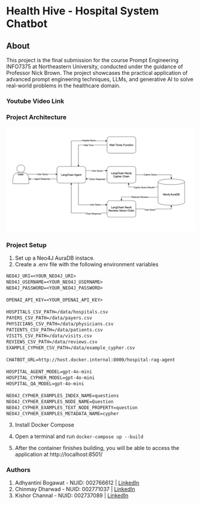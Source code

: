 

# Health Hive - Hospital System Chatbot

## About
This project is the final submission for the course Prompt Engineering INFO7375 at Northeastern University, conducted under the guidance of Professor Nick Brown. The project showcases the practical application of advanced prompt engineering techniques, LLMs, and generative AI to solve real-world problems in the healthcare domain.

### Youtube Video Link

### Project Architecture
 ![Architecture](https://github.com/ChannalKishor/Prompt-Engineering-FInal---Hospital-System-Chatbot/blob/main/Project_Architecture.png)

### Project Setup
1. Set up a Neo4J AuraDB instace. 
2. Create a .env file with the following environment variables

```
NEO4J_URI=<YOUR_NEO4J_URI>
NEO4J_USERNAME=<YOUR_NEO4J_USERNAME>
NEO4J_PASSWORD=<YOUR_NEO4J_PASSWORD>

OPENAI_API_KEY=<YOUR_OPENAI_API_KEY>

HOSPITALS_CSV_PATH=/data/hospitals.csv
PAYERS_CSV_PATH=/data/payers.csv
PHYSICIANS_CSV_PATH=/data/physicians.csv
PATIENTS_CSV_PATH=/data/patients.csv
VISITS_CSV_PATH=/data/visits.csv
REVIEWS_CSV_PATH=/data/reviews.csv
EXAMPLE_CYPHER_CSV_PATH=/data/example_cypher.csv

CHATBOT_URL=http://host.docker.internal:8000/hospital-rag-agent

HOSPITAL_AGENT_MODEL=gpt-4o-mini
HOSPITAL_CYPHER_MODEL=gpt-4o-mini
HOSPITAL_QA_MODEL=gpt-4o-mini

NEO4J_CYPHER_EXAMPLES_INDEX_NAME=questions
NEO4J_CYPHER_EXAMPLES_NODE_NAME=Question
NEO4J_CYPHER_EXAMPLES_TEXT_NODE_PROPERTY=question
NEO4J_CYPHER_EXAMPLES_METADATA_NAME=cypher
```

3. Install Docker Compose
4. Open a terminal and run 
   ``` docker-compose up --build ```

5. After the container finishes building, you will be able to access the application at http://localhost:8501/

### Authors
 1. Adhyantini Bogawat - NUID: 002766612 | [LinkedIn](https://www.linkedin.com/in/adhyantini-bogawat/) 
 2. Chinmay Dharwad - NUID: 002771037 | [LinkedIn](https://www.linkedin.com/in/chinmay-dharwad-476092128/)
 3. Kishor Channal - NUID: 002737089 | [LinkedIn](https://www.linkedin.com/in/kishorchannal/)   
